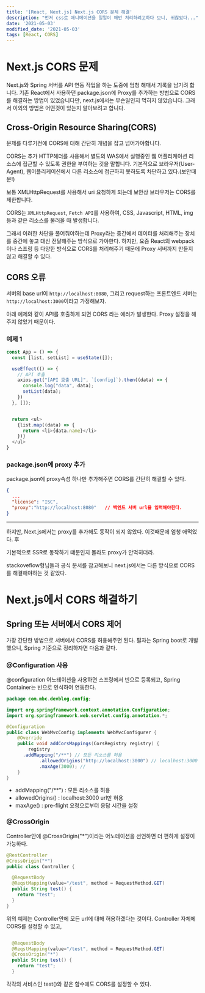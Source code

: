 ```yaml
---
title: '[React, Next.js] Next.js CORS 문제 해결'
description: "먼저 css로 애니메이션을 일일이 매번 처리하려고하다 보니, 귀찮았다..."
date: '2021-05-03'
modified_date: '2021-05-03'
tags: [React, CORS]
---
```


# Next.js CORS 문제

Next.js와 Spring 서버를 API 연동 작업을 하는 도중에 엄청 해매서 기록을 남기려 합니다. 기존 React에서 사용하던 package.json에 Proxy를 추가하는 방법으로 CORS 를 해결하는 방법이 있었습니다만, next.js에서는 무슨일인지 먹히지 않았습니다. 그래서 이외의 방법은 어떤것이 있는지 알아보려고 합니다.

## Cross-Origin Resource Sharing(CORS)

문제를 다루기전에 CORS애 대해 간단히 개념을 잡고 넘어가야합니다.

CORS는 추가 HTTP헤더를 사용해서 별도의 WAS에서 실행중인 웹 어플리케이션 리소스에 접근할 수 있도록 권한을 부여하는 것을 말합니다. 기본적으로 브라우저(User-Agent), 웹어플리케이션에서 다른 리소스에 접근하지 못하도록 차단하고 있다.(보안때문!)

보통 XMLHttpRequest를 사용해서 uri 요청하게 되는데 보안상 브라우저는 CORS를 제한합니다.

CORS는 `XMLHttpRequest`, `Fetch API`를 사용하여, CSS, Javascript, HTML, img 등과 같은 리소스를 불러올 때 발생합니다.

그래서 이러한 차단을 풀어줘야하는데 Proxy라는 중간에서 데이터를 처리해주는 장치를 중간에 놓고 대신 전달해주는 방식으로 가야한다. 하지만, 요즘 React의 webpack이나 스프링 등 다양한 방식으로 CORS를 처리해주기 때문에 Proxy 서버까지 만들지 않고 해결할 수 있다.

## CORS 오류


서버의 base url이 `http://localhost:8080`, 그리고 request하는 프론트엔드 서버는 `http://localhost:3000`이라고 가정해보자.

아래 예제와 같이 API를 호출하게 되면 CORS 라는 에러가 발생한다. Proxy 설정을 해주지 않았기 때문이다.

### 예제 1

```js
const App = () => {
  const [list, setList] = useState([]);

  useEffect(() => {
    // API 호출
    axios.get("[API 호출 URL]", `[config]`).then((data) => {
      console.log("data", data);
      setList(data);
    })
  }, []);


  return <ul>
    {list.map((data) => {
      return <li>{data.name}</li>
    })}
  </ul>
}
```


### package.json에 proxy 추가

package.json에 proxy속성 하나만 추가해주면 CORS를 간단히 해결할 수 있다.

```json
{
  ...
  "license": "ISC",
  "proxy":"http://localhost:8080"   // 백엔드 서버 url을 입력해야한다.
}
```

---

하지만, Next.js에서는 proxy를 추가해도 동작이 되지 않았다. 이것때문에 엄청 애먹었다. 후

기본적으로 SSR로 동작하기 떄문인지 몰라도 proxy가 안먹히더라.

stackoveflow형님들과 공식 문서를 참고해보니 next.js에서는 다른 방식으로 CORS를 해결해야하는 것 같았다.


# Next.js에서 CORS 해결하기

## Spring 또는 서버에서 CORS 제어

가장 간단한 방법으로 서버에서 CORS를 허용해주면 된다. 필자는 Spring boot로 개발했으니, Spring 기준으로 정리하자면 다음과 같다.

### @Configuration 사용

@configuration 어노테이션을 사용하면 스프링에서 빈으로 등록되고, Spring Container는 빈으로 인식하여 연동한다.


```java
package com.mbc.devblog.config;

import org.springframework.context.annotation.Configuration;
import org.springframework.web.servlet.config.annotation.*;

@Configuration
public class WebMvcConfig implements WebMvcConfigurer {
	@Override
	public void addCorsMappings(CorsRegistry registry) {
		registry
      .addMapping("/**") // 모든 리소스를 허용
			.allowedOrigins("http://localhost:3000") // localhost:3000 url만 허용
			.maxAge(3000); // 
	}
}
```
- addMapping("/**") : 모든 리소스를 허용
- allowedOrigins() : localhost:3000 url만 허용
- maxAge() : pre-flight 요청으로부터 응답 시간을 설정



### @CrossOrigin

Controller안에 @CrossOrigin("*")이라는 어노테이션을 선언하면 더 편하게 설정이 가능하다.

```java
@RestController
@CrossOrigin("*")
public class Controller {

  @RequestBody
  @ReqstMapping(value="/test", method = RequestMethod.GET)
  public String test() {
    return "test";
  }
}
```

위의 예제는 Controller안에 모든 url에 대해 허용하겠다는 것이다. Controller 자체에 CORS를 설정할 수 있고, 

```java

  @RequestBody
  @ReqstMapping(value="/test", method = RequestMethod.GET)
  @CrossOrigin("*")
  public String test() {
    return "test";
  }
```

각각의 서비스인 test()와 같은 함수에도 CORS를 설정할 수 있다.

